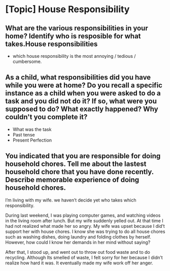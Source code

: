# [Topic] House Responsibility


## What are the various responsibilities in your home? Identify who is resposible for what takes.House responsibilities

- which house responsibility is the most annoying / tedious / cumbersome.

## As a child, what responsibilities did you have while you were at home? Do you recall a specific instance as a child when you were asked to do a task and you did not do it? If so, what were you supposed to do? What exactly happened? Why couldn't you complete it?

- What was the task
- Past tense
- Present Perfection


## You indicated that you are responsible for doing household chores. Tell me about the lastest household chore that you have done recently. Describe memorable experience of doing household chores.

I’m living with my wife. we haven’t decide yet who takes which responsibility. 

During last weekend, I was playing computer games, and watching videos in the living room after lunch. But my wife suddenly yelled out. At that time I had not realized what made her so angry. My wife was upset because I did’t support her with house chores. I know she was trying to do all house chores such as  washing dishes, doing laundry and folding clothes by herself. However, how could I know her demands in her mind without saying?

After that, I stood up, and went out to throw out food waste and to do recycling.  Although Its smelled of waste, I felt sorry for her because I didn’t realize how hard it was. It eventually made my wife work off her anger.
 
